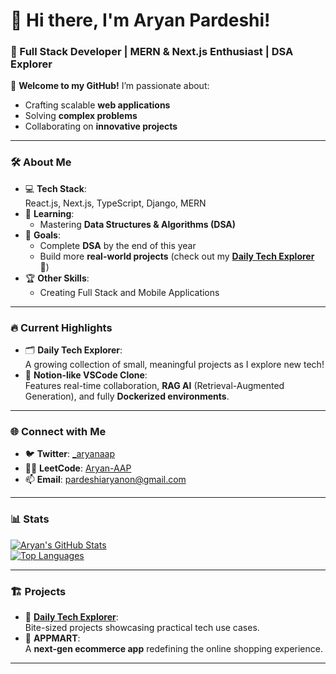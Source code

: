 # 👋 Hi there, I'm **Aryan Pardeshi!**  
### 🚀 Full Stack Developer | MERN & Next.js Enthusiast | DSA Explorer  

🌟 **Welcome to my GitHub!** I’m passionate about:  
- Crafting scalable **web applications**  
- Solving **complex problems**  
- Collaborating on **innovative projects**  

---

### 🛠️ **About Me**  
- 💻 **Tech Stack**:  
  React.js, Next.js, TypeScript, Django, MERN  
- 🔬 **Learning**:  
  - Mastering **Data Structures & Algorithms (DSA)**  
- 🎯 **Goals**:  
  - Complete **DSA** by the end of this year  
  - Build more **real-world projects** (check out my **[Daily Tech Explorer](https://github.com/pardeshiaryan/Daily-Tech-Explorer)** 🚀)  
- 🏆 **Other Skills**:  
  - Creating Full Stack and Mobile Applications  

---

### 🔥 **Current Highlights**  
- 🗂️ **Daily Tech Explorer**:  
  A growing collection of small, meaningful projects as I explore new tech!  
- 🌟 **Notion-like VSCode Clone**:  
  Features real-time collaboration, **RAG AI** (Retrieval-Augmented Generation), and fully **Dockerized environments**.  

---

### 🌐 **Connect with Me**  
- 🐦 **Twitter**: [\_aryanaap](https://x.com/_aryanaap)  
- 🧑‍💻 **LeetCode**: [Aryan-AAP](https://leetcode.com/u/Aryan-AAP/)  
- 📫 **Email**: [pardeshiaryanon@gmail.com](mailto:pardeshiaryanon@gmail.com)  

---

### 📊 **Stats**  
[![Aryan's GitHub Stats](https://github-readme-stats.vercel.app/api?username=pardeshiaryan&show_icons=true&theme=radical)](https://github.com/anuraghazra/github-readme-stats)  
[![Top Languages](https://github-readme-stats.vercel.app/api/top-langs/?username=pardeshiaryan&layout=compact&theme=radical)](https://github.com/anuraghazra/github-readme-stats)  

---

### 🏗️ **Projects**  
- 🔨 **[Daily Tech Explorer](https://github.com/pardeshiaryan/Daily-Tech-Explore)**:  
  Bite-sized projects showcasing practical tech use cases.  
- 🚀 **APPMART**:  
  A **next-gen ecommerce app** redefining the online shopping experience.  

---